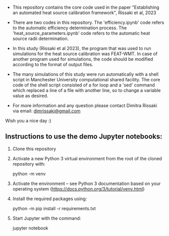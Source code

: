- This repository contains the core code used in the paper "Establishing an automated heat source calibration framework", Rissaki et al, 2023

- There are two codes in this repository. The 'efficiency.ipynb' code refers to the automatic efficiency determination process. The 'heat_source_parameters.ipynb' code refers to the automatic heat source radii determination.

- In this study (Rissaki et al 2023), the program that was used to run simulations for the heat source calibration was FEAT-WMT. In case of another program used for simulations, the code should be modified according to the format of output files.

- The many simulations of this study were run automatically with a shell script in Manchester University computational shared facility. The core code of the shell script consisted of a for loop and a 'sed' command which replaced a line of a file with another line, so to change a variable value as desired.

- For more information and any question please contact Dimitra Rissaki via email: dimrissaki@gmail.com


Wish you a nice day :)


## Instructions to use the demo Jupyter notebooks:

1) Clone this repository
2) Activate a new Python 3 virtual environment from the root of the cloned repository with:

    python -m venv <venv-name>

3) Activate the environment – see Python 3 documentation based on your operating system (https://docs.python.org/3/tutorial/venv.html)
4) Install the required packages using:

    python -m pip install -r requirements.txt

5) Start Jupyter with the command: 

	jupyter notebook

